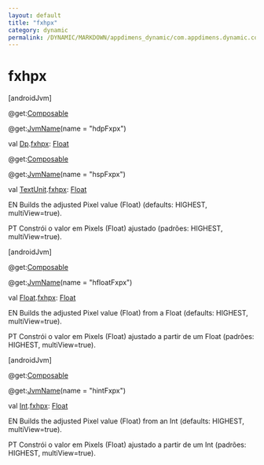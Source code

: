 ```yaml
---
layout: default
title: "fxhpx"
category: dynamic
permalink: /DYNAMIC/MARKDOWN/appdimens_dynamic/com.appdimens.dynamic.compose/-app-dimens/fxhpx.html
---
```


# fxhpx

[androidJvm]

@get:[Composable](https://developer.android.com/reference/kotlin/androidx/compose/runtime/Composable.html)

@get:[JvmName](https://kotlinlang.org/api/core/kotlin-stdlib/kotlin.jvm/-jvm-name/index.html)(name = "hdpFxpx")

val [Dp](https://developer.android.com/reference/kotlin/androidx/compose/ui/unit/Dp.html).[fxhpx](fxhpx.md): [Float](https://kotlinlang.org/api/core/kotlin-stdlib/kotlin/-float/index.html)

@get:[Composable](https://developer.android.com/reference/kotlin/androidx/compose/runtime/Composable.html)

@get:[JvmName](https://kotlinlang.org/api/core/kotlin-stdlib/kotlin.jvm/-jvm-name/index.html)(name = "hspFxpx")

val [TextUnit](https://developer.android.com/reference/kotlin/androidx/compose/ui/unit/TextUnit.html).[fxhpx](fxhpx.md): [Float](https://kotlinlang.org/api/core/kotlin-stdlib/kotlin/-float/index.html)

EN Builds the adjusted Pixel value (Float) (defaults: HIGHEST, multiView=true).

PT Constrói o valor em Pixels (Float) ajustado (padrões: HIGHEST, multiView=true).

[androidJvm]

@get:[Composable](https://developer.android.com/reference/kotlin/androidx/compose/runtime/Composable.html)

@get:[JvmName](https://kotlinlang.org/api/core/kotlin-stdlib/kotlin.jvm/-jvm-name/index.html)(name = "hfloatFxpx")

val [Float](https://kotlinlang.org/api/core/kotlin-stdlib/kotlin/-float/index.html).[fxhpx](fxhpx.md): [Float](https://kotlinlang.org/api/core/kotlin-stdlib/kotlin/-float/index.html)

EN Builds the adjusted Pixel value (Float) from a Float (defaults: HIGHEST, multiView=true).

PT Constrói o valor em Pixels (Float) ajustado a partir de um Float (padrões: HIGHEST, multiView=true).

[androidJvm]

@get:[Composable](https://developer.android.com/reference/kotlin/androidx/compose/runtime/Composable.html)

@get:[JvmName](https://kotlinlang.org/api/core/kotlin-stdlib/kotlin.jvm/-jvm-name/index.html)(name = "hintFxpx")

val [Int](https://kotlinlang.org/api/core/kotlin-stdlib/kotlin/-int/index.html).[fxhpx](fxhpx.md): [Float](https://kotlinlang.org/api/core/kotlin-stdlib/kotlin/-float/index.html)

EN Builds the adjusted Pixel value (Float) from an Int (defaults: HIGHEST, multiView=true).

PT Constrói o valor em Pixels (Float) ajustado a partir de um Int (padrões: HIGHEST, multiView=true).